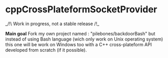 # cppCrossPlateformSocketProvider

_/!\ Work in progress, not a stable release /!\_

__Main goal__
Fork my own project named : "pilebones/backdoorBash" but instead of using Bash language (wich only work on Unix operating system) this one will be work on Windows too with a C++ cross-plateform API developed from scratch (if it possible).

